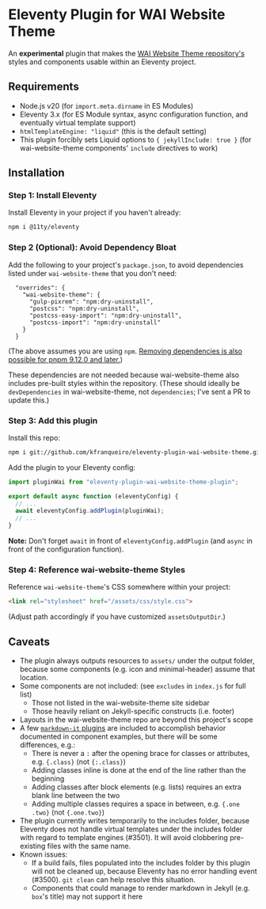 # Eleventy Plugin for WAI Website Theme

An **experimental** plugin that makes the
[WAI Website Theme repository's](https://github.com/w3c/wai-website-theme)
styles and components usable within an Eleventy project.

## Requirements

- Node.js v20 (for `import.meta.dirname` in ES Modules)
- Eleventy 3.x (for ES Module syntax, async configuration function,
  and eventually virtual template support)
- `htmlTemplateEngine: "liquid"` (this is the default setting)
- This plugin forcibly sets Liquid options to `{ jekyllInclude: true }`
  (for wai-website-theme components' `include` directives to work)

## Installation

### Step 1: Install Eleventy

Install Eleventy in your project if you haven't already:

```sh
npm i @11ty/eleventy
```

### Step 2 (Optional): Avoid Dependency Bloat

Add the following to your project's `package.json`,
to avoid dependencies listed under `wai-website-theme` that you don't need:

```
  "overrides": {
    "wai-website-theme": {
      "gulp-pixrem": "npm:dry-uninstall",
      "postcss": "npm:dry-uninstall",
      "postcss-easy-import": "npm:dry-uninstall",
      "postcss-import": "npm:dry-uninstall"
    }
  }
```

(The above assumes you are using `npm`.
[Removing dependencies is also possible for pnpm 9.12.0 and later.](https://pnpm.io/package_json#pnpmoverrides))

These dependencies are not needed because wai-website-theme also includes pre-built styles
within the repository.
(These should ideally be `devDependencies` in wai-website-theme, not `dependencies`;
I've sent a PR to update this.)

### Step 3: Add this plugin

Install this repo:

```sh
npm i git://github.com/kfranqueiro/eleventy-plugin-wai-website-theme.git
```

Add the plugin to your Eleventy config:

```js
import pluginWai from "eleventy-plugin-wai-website-theme-plugin";

export default async function (eleventyConfig) {
  // ...
  await eleventyConfig.addPlugin(pluginWai);
  // ...
}
```

**Note:** Don't forget `await` in front of `eleventyConfig.addPlugin`
(and `async` in front of the configuration function).

### Step 4: Reference wai-website-theme Styles

Reference `wai-website-theme`'s CSS somewhere within your project:

```html
<link rel="stylesheet" href="/assets/css/style.css">
```

(Adjust path accordingly if you have customized `assetsOutputDir`.)

## Caveats

- The plugin always outputs resources to `assets/` under the output folder,
because some components (e.g. icon and minimal-header) assume that location.
- Some components are not included: (see `excludes` in `index.js` for full list)
  - Those not listed in the wai-website-theme site sidebar
  - Those heavily reliant on Jekyll-specific constructs (i.e. footer)
- Layouts in the wai-website-theme repo are beyond this project's scope
- A few [`markdown-it` plugins](https://mdit-plugins.github.io/) are included
  to accomplish behavior documented in component examples, but there will be some differences, e.g.:
  - There is never a `:` after the opening brace for classes or attributes,
    e.g. `{.class}` (not `{:.class}`)
  - Adding classes inline is done at the end of the line rather than the beginning
  - Adding classes after block elements (e.g. lists) requires an extra blank line between the two
  - Adding multiple classes requires a space in between, e.g. `{.one .two}` (not `{.one.two}`)
- The plugin currently writes temporarily to the includes folder,
  because Eleventy does not handle virtual templates under the includes folder
  with regard to template engines (#3501).
  It will avoid clobbering pre-existing files with the same name.
- Known issues:
  - If a build fails, files populated into the includes folder by this plugin will not be cleaned up,
    because Eleventy has no error handling event (#3500). `git clean` can help resolve this situation.
  - Components that could manage to render markdown in Jekyll (e.g. `box`'s title) may not support it here
